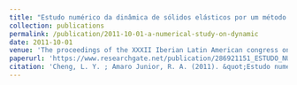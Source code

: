 ```yaml
---
title: "Estudo numérico da dinâmica de sólidos elásticos por um método de partículas"
collection: publications
permalink: /publication/2011-10-01-a-numerical-study-on-dynamic
date: 2011-10-01
venue: 'The proceedings of the XXXII Iberian Latin American congress on computational methods in engineering'
paperurl: 'https://www.researchgate.net/publication/286921151_ESTUDO_NUMERICO_DA_DINAMICA_DE_SOLIDOS_ELASTICOS_POR_UM_METODO_DE_PARTICULAS'
citation: 'Cheng, L. Y. ; Amaro Junior, R. A. (2011). &quot;Estudo numérico da dinâmica de sólidos elásticos por um método de partículas.&quot; <i>The proceedings of the XXXII Iberian Latin American congress on computational methods in engineering</i>.'
---
```


